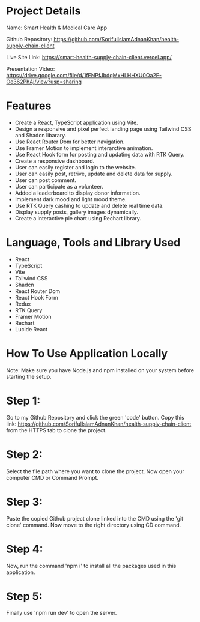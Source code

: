 # Project Details

Name: Smart Health & Medical Care App

Github Repository: https://github.com/SorifulIslamAdnanKhan/health-supply-chain-client

Live Site Link: https://smart-health-supply-chain-client.vercel.app/

Presentation Video: https://drive.google.com/file/d/1fENPfJbdqMxHLHHXU0Oa2F-Oe362PhAj/view?usp=sharing

# Features

- Create a React, TypeScript application using Vite.
- Design a responsive and pixel perfect landing page using Tailwind CSS and Shadcn libarary.
- Use React Router Dom for better navigation.
- Use Framer Motion to implement interarctive animation.
- Use React Hook form for posting and updating data with RTK Query.
- Create a responsive dashboard.
- User can easily register and login to the website.
- User can easily post, retrive, update and delete data for supply.
- User can post comment.
- User can participate as a volunteer.
- Added a leaderboard to display donor information.
- Implement dark mood and light mood theme.
- Use RTK Query cashing to update and delete real time data.
- Display supply posts, gallery images dynamically.
- Create a interactive pie chart using Rechart library.

# Language, Tools and Library Used

- React
- TypeScript
- Vite
- Tailwind CSS
- Shadcn
- React Router Dom
- React Hook Form
- Redux
- RTK Query
- Framer Motion
- Rechart
- Lucide React

# How To Use Application Locally

Note: Make sure you have Node.js and npm installed on your system before starting the setup.

# Step 1:

Go to my Github Repository and click the green 'code' button. Copy this link: https://github.com/SorifulIslamAdnanKhan/health-supply-chain-client from the HTTPS tab to clone the project.

# Step 2:

Select the file path where you want to clone the project. Now open your computer CMD or Command Prompt.

# Step 3:

Paste the copied Github project clone linked into the CMD using the 'git clone' command. Now move to the right directory using CD command.

# Step 4:

Now, run the command 'npm i' to install all the packages used in this application.

# Step 5:

Finally use 'npm run dev' to open the server.
